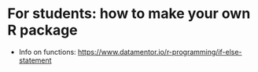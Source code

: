 # For students: how to make your own R package

+ Info on functions:
https://www.datamentor.io/r-programming/if-else-statement

